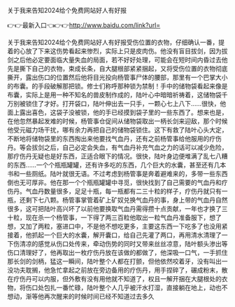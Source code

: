  关于我来告知2024给个免费网站好人有好报

👉👉最新入口👈👉👉http://www.baidu.com/link?url=


关于我来告知2024给个免费网站好人有好报受伤位置的衣物，仔细确认一番，提着的心放了下来这伤势看起来惨烈，实际上只是皮肉伤。他没有盲目拔剑，因为拔剑之后他必定要面临大量失血的局面，若不好好处理，可能会在短时间内昏过去他先是撕下自己的衣物，束成长条，自大腿根部紧紧捆起，又将受伤位置的衣物彻底撕开，露出伤口的位置然后他将目光投向杨管事尸体的腰部，那里有一个巴掌大小的布囊。的手段破解那把锁。修士们称呼那种锁为禁制！手中的储物袋看起来像是布囊，实际上是用一种不知名的兽皮制作成的，陆叶心中暗暗祈祷着，这储物袋千万别被锁住了才好。打开袋口，陆叶伸出去一只手，一颗心七上八下……很快，他面上露出喜色，这袋子没被锁，他的手已经摸到袋子里的一些东西了。想来也是，在他忽然暴起发难的时候，杨管事仓促间从储物袋取出一柄长剑来迎敌，那个时候他受元磁力场干扰，哪有余力再把自己的储物袋锁住。这下有救了陆叶心头大定，不断地将储物袋里的东西掏出来他要找气血丹，还有之前杨管事给他服用的疗伤丹。等会拔剑之后，自己必定会失血，有气血丹补充气血之力的话可以减少危险，那疗伤丹无疑也是好东西，正适合眼下的情况。很快，陆叶身边便堆满了乱七八糟的东西……一个个瓶瓶罐罐，还有许多吃的东西，几个巨大的水囊，甚至还有几本书和一些厕纸。陆叶就很无语。不过考虑到杨管事是奔着避难来的，多带一些东西倒也无可厚非。他在那一个个瓶瓶罐罐中寻觅，很快找到了自己需要的气血丹和疗伤丹。气血丹数量很多，足足十瓶，每一瓶都有二三十粒的样子，疗伤丹就只有一瓶，还剩下七八颗。杨管事掌管着矿上矿奴兑换气血丹的事，身上带的气血丹自然很多，这可把陆叶高兴坏了以前他要换取气血丹需得攒十点贡献，一年也才换了三十粒，现在杀一个杨管事，一下得了两三百粒他取出一粒气血丹准备服下，想了想，又加了两粒，塞进口中，不是他不想吃更多，主要这东西一下吃多了也没用紧接着，他抓起一个巨大的水囊，解开囊口，给自己先灌了两口，再用清水清理了一下伤清凉的感觉从伤口处传来，牵动伤势的同时又带来丝丝凉意，陆叶额头渗出等伤口清理好了，他再取出一枚疗伤丹放在该做的都做了，他深吸一口气，一手抓住那长剑的剑柄，猛这一瞬间，陆叶整个人都在打颤，但他依然咬着牙，没有叫出一没功夫耽搁，他急忙拿起之前放在旁边备用的疗伤丹，用手捏碎了，碾成粉末，散在疗伤丹可以内服，但外敷有没有用他就不知道了，权且一解开捆在大腿根处的衣物，将伤口处包扎一番忙碌，陆叶整个人几乎被汗水打湿，直接躺在地上，动也不想动，渐等他再次醒来的时候时间已经不知道过去多久
